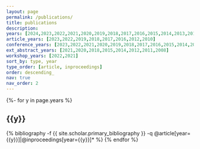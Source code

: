 ```yaml
---
layout: page
permalink: /publications/
title: publications
description: 
years: [2024,2023,2022,2021,2020,2019,2018,2017,2016,2015,2014,2013,2012,2011,2010,2009,2008]
article_years: [2023,2022,2019,2018,2017,2016,2012,2010]
conference_years: [2023,2022,2021,2020,2019,2018,2017,2016,2015,2014,2013,2012,2011,2010,2009,2008]
ext_abstract_years: [2021,2020,2018,2015,2014,2012,2011,2008]
workshop_years: [2022,2021]
sort_by: type, year
type_order: [article, inproceedings]
order: descending_
nav: true
nav_order: 2
---
```

 
<!-- _pages/publications.md -->
<div class="publications">

{%- for y in page.years %}
	<h2 class="year">{{y}}</h2>
	{% bibliography -f {{ site.scholar.primary_bibliography }} -q @article[year={{y}}]|@inproceedings[year={{y}}]* %}
{% endfor %}

</div>

